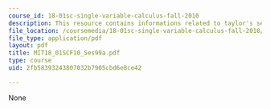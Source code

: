 ```yaml
---
course_id: 18-01sc-single-variable-calculus-fall-2010
description: This resource contains informations related to taylor's series.
file_location: /coursemedia/18-01sc-single-variable-calculus-fall-2010/2fb58393243807032b7905cbd6e8ce42_MIT18_01SCF10_Ses99a.pdf
file_type: application/pdf
layout: pdf
title: MIT18_01SCF10_Ses99a.pdf
type: course
uid: 2fb58393243807032b7905cbd6e8ce42

---
```

None
